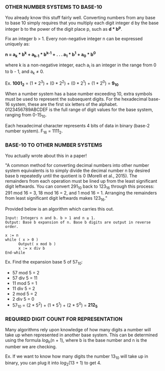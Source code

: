 ### OTHER NUMBER SYSTEMS TO BASE-10
You already know this stuff fairly well. Converting numbers from any base to base 10 simply requires that you multiply each digit integer d by the base integer b to the power of the digit place p, such as **d * b<sup>p</sup>**.

Fix an integer b > 1. Every non-negative integer n can be expressed uniquely as:

**n = a<sub>k</sub> * b<sup>k</sup> + a<sub>k-1</sub> * b<sup>k-1</sup> + . . . a<sub>1</sub> * b<sup>1</sup> + a<sub>0</sub> * b<sup>0</sup>**

where k is a non-negative integer, each a<sub>i</sub> is an integer in the range from 0 to b - 1, and a<sub>k</sub> ≠ 0.

Ex. **1001<sub>2</sub>** = (1 * 2<sup>3</sup>) + (0 * 2<sup>2</sup>) + (0 * 2<sup>1</sup>) + (1 * 2<sup>0</sup>) = **9<sub>10</sub>**

When a number system has a base number exceeding 10, extra symbols must be used to represent the subsequent digits. For the hexadecimal base-16 system, these are the first six letters of the alphabet. 0123456789ABCDEF is the full range of digit values for the base system, ranging from 0-15<sub>10</sub>. 

Each hexadecimal character represents 4 bits of data in binary (base-2 number system). F<sub>16</sub> = 1111<sub>2</sub>.

### BASE-10 TO OTHER NUMBER SYSTEMS

You actually wrote about this in a paper! 

"A common method for converting decimal numbers into other number system equivalents is to simply divide the decimal number n by desired base b repeatedly until the quotient is 0 (Morelli et al., 2015). The remainders from each operation must be lined up from the least significant digit leftwards. You can convert 291<sub>10</sub> back to 123<sub>16</sub> through this process: 291 mod 16 = 3, 18 mod 16 = 2, and 1 mod 16 = 1. Arranging the remainders from least significant digit leftwards makes 123<sub>16</sub>."

Provided below is an algorithm which carries this out.

```
Input: Integers n and b. b > 1 and n ≥ 1.
Output: Base b expansion of n. Base b digits are output in reverse order.

x := n
while ( x > 0 )
      Output( x mod b )
      x := x div b
End-while 
```
Ex. Find the expansion base 5 of 57<sub>10</sub>:
- 57 mod 5 = 2
- 57 div 5 = 11
- 11 mod 5 = 1
- 11 div 5 = 2
- 2 mod 5 = 2
- 2 div 5 = 0
- 57<sub>10</sub> = (2 * 5<sup>2</sup>) + (1 * 5<sup>1</sup>) + (2 * 5<sup>0</sup>) = **212<sub>5</sub>**


### REQUIRED DIGIT COUNT FOR REPRESENTATION
Many algorithms rely upon knowledge of how many digits a number will take up when represented in another base system. This can be determined using the formula *log*<sub>b</sub>(n + 1), where b is the base number and n is the number we are checking.

Ex. If we want to know how many digits the number 13<sub>10</sub> will take up in binary, you can plug it into *log*<sub>2</sub>(13 + 1) to get 4.